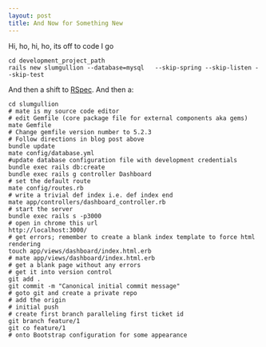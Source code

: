 ```yaml
---
layout: post
title: And Now for Something New
---
```

Hi, ho, hi, ho, its off to code I go

    cd development_project_path
    rails new slumgullion --database=mysql   --skip-spring --skip-listen --skip-test

And then a shift to [RSpec](https://fuzzyblog.io/blog/rails/2017/02/26/setting-up-rails-with-rspec-from-the-start.html).  And then a:

    cd slumgullion
    # mate is my source code editor
    # edit Gemfile (core package file for external components aka gems)
    mate Gemfile
    # Change gemfile version number to 5.2.3
    # Follow directions in blog post above
    bundle update
    mate config/database.yml
    #update database configuration file with development credentials
    bundle exec rails db:create
    bundle exec rails g controller Dashboard
    # set the default route
    mate config/routes.rb
    # write a trivial def index i.e. def index end
    mate app/controllers/dashboard_controller.rb
    # start the server
    bundle exec rails s -p3000
    # open in chrome this url 
    http://localhost:3000/
    # get errors; remember to create a blank index template to force html rendering
    touch app/views/dashboard/index.html.erb
    # mate app/views/dashboard/index.html.erb
    # get a blank page without any errors
    # get it into version control
    git add . 
    git commit -m "Canonical initial commit message"
    # goto git and create a private repo
    # add the origin
    # initial push
    # create first branch paralleling first ticket id
    git branch feature/1
    git co feature/1
    # onto Bootstrap configuration for some appearance


